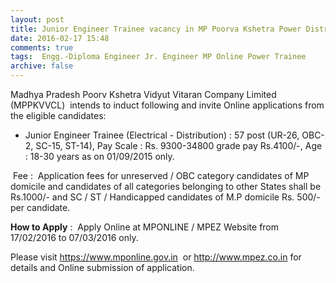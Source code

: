 ```yaml
---
layout: post
title: Junior Engineer Trainee vacancy in MP Poorva Kshetra Power Distribution company last date 7th March-2016   
date: 2016-02-17 15:48
comments: true
tags:  Engg.-Diploma Engineer Jr. Engineer MP Online Power Trainee 
archive: false
---
```

Madhya Pradesh Poorv Kshetra Vidyut Vitaran Company Limited (MPPKVVCL)  intends to induct following and invite Online applications from the eligible candidates:



- Junior Engineer Trainee (Electrical - Distribution) : 57 post (UR-26, OBC-2, SC-15, ST-14), Pay Scale : Rs. 9300-34800 grade pay Rs.4100/-, Age : 18-30 years as on 01/09/2015 only. 


 Fee :  Application fees for unreserved / OBC category candidates of MP domicile and candidates of all categories belonging to other States shall be Rs.1000/- and SC / ST / Handicapped candidates of M.P domicile Rs. 500/- per candidate. 

**How to Apply** :  Apply Online at MPONLINE / MPEZ Website from 17/02/2016 to 07/03/2016 only. 

Please visit <https://www.mponline.gov.in>  or <http://www.mpez.co.in> for details and Online submission of application. 



